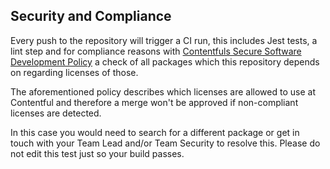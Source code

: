 Security and Compliance
-----------------------
Every push to the repository will trigger a CI run, this includes Jest tests, a lint step and for compliance reasons with [Contentfuls Secure Software Development Policy](https://contentful.atlassian.net/wiki/spaces/SRT/pages/1305051346/Secure+Software+Development+Policy) a check of all packages which this repository depends on regarding licenses of those.

The aforementioned policy describes which licenses are allowed to use at Contentful and therefore a merge won't be approved if non-compliant licenses are detected.

In this case you would need to search for a different package or get in touch with your Team Lead and/or Team Security to resolve this. Please do not edit this test just so your build passes.
